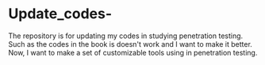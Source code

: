 # Update_codes-
The repository is for updating my codes in studying penetration testing. Such as the codes in the book is doesn't work and I want to make it better.
Now, I want to make a set of customizable tools using in penetration testing.
